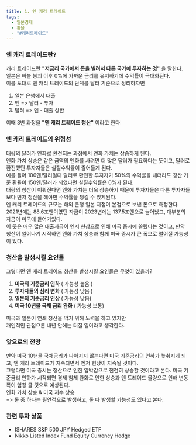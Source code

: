 ```yaml
---
title: 1. 엔 캐리 트레이드
tags:
  - 일본경제
  - 환율
  - "#캐리트레이드"
---
```

### 엔 캐리 트레이드란?

캐리 트레이드란 **"저금리 국가에서 돈을 빌려서 다른 국가에 투자하는 것"** 을 말한다.  
일본은 버블 붕괴 이후 0%에 가까운 금리를 유지하기에 수익률이 극대화된다.  
이를 토대로 엔 캐리 트레이드의 단계를 달러 기준으로 정리하자면
1. 일본 은행에서 대출
2. 엔 => 달러 - 투자
3. 달러 => 엔 - 대출 상환    
  
이때 3번 과정을 **"엔 캐리 트레이드 청산"** 이라고 한다

### 엔 캐리 트레이드의 위험성

대량의 달러가 엔화로 환전되는 과정에서 엔화 가치는 상승하게 된다.  
엔화 가치 상승은 같은 금액의 엔화를 사려면 더 많은 달러가 필요하다는 뜻이고, 달러로 환전했던 투자자들은 실질수익률이 줄어들게 된다.  
예를 들어 100엔/달러일때 달러로 환전한 투자자가 50%의 수익률을 내더라도 청산 기준 환율이 150엔/달러가 되었다면 실질수익률은 0%가 된다.  
대량의 청산이 이뤄진다면 엔화 가치는 더욱 상승하기 때문에 투자자들은 다른 투자자들보다 먼저 청산을 해야만 수익률을 챙길 수 있게된다.  
엔 캐리 트레이드의 규모는 해외 은행 일본 지점이 본점으로 보낸 돈으로 측정한다.  
2021년에는 88.6조엔이였던 자금이 2023년에는 137.5조엔으로 늘어났고, 대부분의 자금이 미국에 들어가있다.  
이 뜻은 매우 많은 대출자금이 엔저 현상으로 인해 미국 증시에 쏠렸다는 것이고,
만약 청산이 일어나기 시작하면 엔화 가치 상승과 함께 미국 증시가 큰 폭으로 떨어질 가능성이 있다.  

### 청산을 발생시킬 요인들

그렇다면 엔 캐리 트레이드 청산을 발생시킬 요인들은 무엇이 있을까?
1. **미국의 기준금리 인하** ( 가능성 높음 )
2. **투자자들의 심리 변화** ( 가능성 낮음 )
3. **일본의 기준금리 인상** ( 가능성 낮음)
4. **미국 10년물 국채 금리 완화** ( 가능성 보통)   
  
미국과 일본이 연쇄 청산을 막기 위해 노력을 하고 있지만  
개인적인 관점으론 내년 안에는 터질 일이라고 생각한다.  

### 앞으로의 전망

만약 미국 10년물 국채금리가 나아지지 않는다면 미국 기준금리의 인하가 늦춰지게 되고, 엔 캐리 트레이드가 지속되면서 엔저 현상이 지속될 것이다.   
그렇다면 미국 증시는 청산으로 인한 압박감으로 천천히 상승할 것이라고 본다.
미국 기준금리 인하가 시작되면 경제 침체 완화로 인한 상승과 엔 트레이드 물량으로 인해 변동폭이 엄청 클 것으로 예상된다.  
엔화 가치 상승 & 미국 지수 상승  
=> 둘 중 하나는 필연적으로 발생하고, 둘 다 발생할 가능성도 있다고 본다.

### 관련 투자 상품

- ISHARES S&P 500 JPY Hedged ETF
- Nikko Listed Index Fund Equity Currency Hedge





